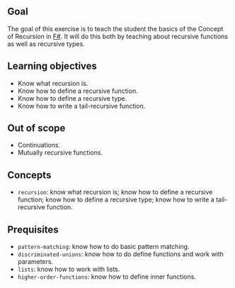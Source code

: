## Goal

The goal of this exercise is to teach the student the basics of the Concept of Recursion in [F#][recursion]. It will do this both by teaching about recursive functions as well as recursive types.

## Learning objectives

- Know what recursion is.
- Know how to define a recursive function.
- Know how to define a recursive type.
- Know how to write a tail-recursive function.

## Out of scope

- Continuations.
- Mutually recursive functions.

## Concepts

- `recursion`: know what recursion is; know how to define a recursive function; know how to define a recursive type; know how to write a tail-recursive function.

## Prequisites

- `pattern-matching`: know how to do basic pattern matching.
- `discriminated-unions`: know how to do define functions and work with parameters.
- `lists`: know how to work with lists.
- `higher-order-functions`: know how to define inner functions.

[recursion]: https://docs.microsoft.com/en-us/dotnet/fsharp/language-reference/functions/recursive-functions-the-rec-keyword
